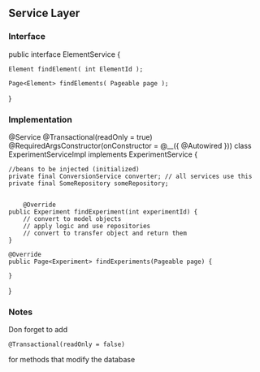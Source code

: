 ## Service Layer


### Interface

public interface ElementService {

    Element findElement( int ElementId );

    Page<Element> findElements( Pageable page );

}

### Implementation

@Service
@Transactional(readOnly = true)
@RequiredArgsConstructor(onConstructor = @__({ @Autowired }))
class ExperimentServiceImpl implements ExperimentService {

    //beans to be injected (initialized)
    private final ConversionService converter; // all services use this
    private final SomeRepository someRepository;


        @Override
    public Experiment findExperiment(int experimentId) {
        // convert to model objects
        // apply logic and use repositories
        // convert to transfer object and return them
    }

    @Override
    public Page<Experiment> findExperiments(Pageable page) {

    }
}

### Notes

Don forget to add

    @Transactional(readOnly = false)

for methods that modify the database
